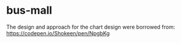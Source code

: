 # bus-mall

The design and approach for the chart design were borrowed from: 
https://codepen.io/Shokeen/pen/NpgbKg